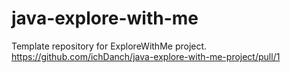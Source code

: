 # java-explore-with-me
Template repository for ExploreWithMe project.  
https://github.com/ichDanch/java-explore-with-me-project/pull/1
